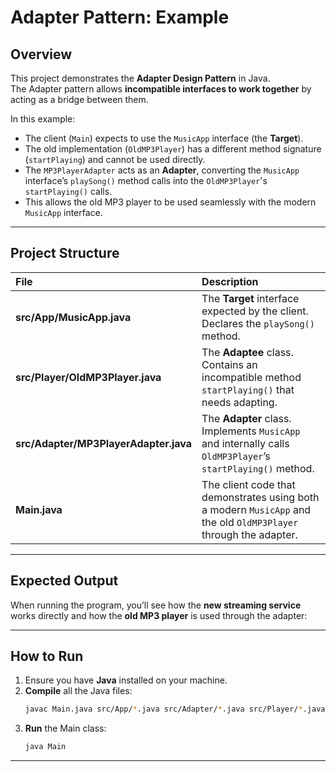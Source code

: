 # Adapter Pattern: Example

## Overview

This project demonstrates the **Adapter Design Pattern** in Java.  
The Adapter pattern allows **incompatible interfaces to work together** by acting as a bridge between them.

In this example:
- The client (`Main`) expects to use the `MusicApp` interface (the **Target**).
- The old implementation (`OldMP3Player`) has a different method signature (`startPlaying`) and cannot be used directly.
- The `MP3PlayerAdapter` acts as an **Adapter**, converting the `MusicApp` interface’s `playSong()` method calls into the `OldMP3Player`'s `startPlaying()` calls.
- This allows the old MP3 player to be used seamlessly with the modern `MusicApp` interface.

---

## Project Structure

| File | Description |
| :--- | :--- |
| **src/App/MusicApp.java** | The **Target** interface expected by the client. Declares the `playSong()` method. |
| **src/Player/OldMP3Player.java** | The **Adaptee** class. Contains an incompatible method `startPlaying()` that needs adapting. |
| **src/Adapter/MP3PlayerAdapter.java** | The **Adapter** class. Implements `MusicApp` and internally calls `OldMP3Player`’s `startPlaying()` method. |
| **Main.java** | The client code that demonstrates using both a modern `MusicApp` and the old `OldMP3Player` through the adapter. |

---

## Expected Output

When running the program, you’ll see how the **new streaming service** works directly and how the **old MP3 player** is used through the adapter:


---

## How to Run

1. Ensure you have **Java** installed on your machine.
2. **Compile** all the Java files:
    ```bash
    javac Main.java src/App/*.java src/Adapter/*.java src/Player/*.java
    ```
3. **Run** the Main class:
    ```bash
    java Main
    ```

---

